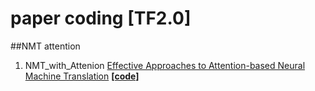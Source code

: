 # paper coding [TF2.0]
##NMT attention
1. NMT_with_Attenion    [Effective Approaches to Attention-based Neural Machine Translation](https://arxiv.org/abs/1508.04025v5)    **[[code]](https://github.com/SmileTM/paper_coding/tree/master/NMT_attention)**

